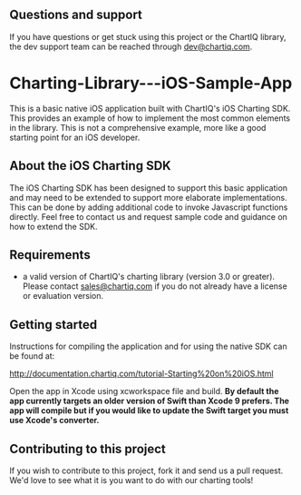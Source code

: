 ## Questions and support

If you have questions or get stuck using this project or the ChartIQ library, the dev support team can be reached through [dev@chartiq.com](mailto:dev@chartiq.com).

# Charting-Library---iOS-Sample-App

This is a basic native iOS application built with ChartIQ's iOS Charting SDK. 
This provides an example of how to implement the most common elements in the library. This is not a comprehensive example, more like a good starting point for an iOS developer.

## About the iOS Charting SDK

The iOS Charting SDK has been designed to support this basic application and may need to be extended to support more elaborate implementations.
This can be done by adding additional code to invoke Javascript functions directly. 
Feel free to contact us and request sample code and guidance on how to extend the SDK.

## Requirements

* a valid version of ChartIQ's charting library (version 3.0 or greater). Please contact sales@chartiq.com if you do not already have a license or evaluation version.

## Getting started

Instructions for compiling the application and for using the native SDK can be found at:

http://documentation.chartiq.com/tutorial-Starting%20on%20iOS.html

Open the app in Xcode using xcworkspace file and build. **By default the app currently targets an older version of Swift than Xcode 9 prefers. The app will compile but if you would like to update the Swift target you must use Xcode's converter.** 


## Contributing to this project

If you wish to contribute to this project, fork it and send us a pull request.
We'd love to see what it is you want to do with our charting tools!
